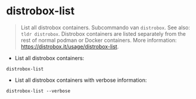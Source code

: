 # distrobox-list

> List all distrobox containers.
> Subcommando van `distrobox`. See also: `tldr distrobox`.
> Distrobox containers are listed separately from the rest of normal podman or Docker containers.
> More information: <https://distrobox.it/usage/distrobox-list>.

- List all distrobox containers:

`distrobox-list`

- List all distrobox containers with verbose information:

`distrobox-list --verbose`
